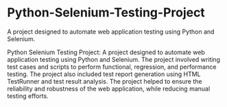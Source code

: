 # Python-Selenium-Testing-Project
A project designed to automate web application testing using Python and Selenium.

Python Selenium Testing Project: A project designed to automate web application testing using Python and Selenium. The project involved writing test cases and scripts to perform functional, regression, and performance testing. The project also included test report generation using HTML TestRunner and test result analysis. The project helped to ensure the reliability and robustness of the web application, while reducing manual testing efforts.
